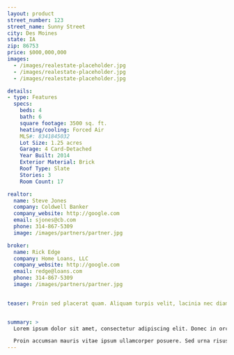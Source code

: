 ```yaml
---
layout: product
street_number: 123
street_name: Sunny Street
city: Des Moines
state: IA
zip: 86753
price: $000,000,000
images:
  - /images/realestate-placeholder.jpg
  - /images/realestate-placeholder.jpg
  - /images/realestate-placeholder.jpg

details:
- type: Features
  specs:
    beds: 4
    bath: 6
    square footage: 3500 sq. ft.
    heating/cooling: Forced Air
    MLS#: 8341845032
    Lot Size: 1.25 acres
    Garage: 4 Card-Detached
    Year Built: 2014
    Exterior Material: Brick
    Roof Type: Slate
    Stories: 3
    Room Count: 17

realtor:
  name: Steve Jones
  company: Coldwell Banker
  company_website: http://google.com
  email: sjones@cb.com
  phone: 314-867-5309
  image: /images/partners/partner.jpg

broker:
  name: Rick Edge
  company: Home Loans, LLC
  company_website: http://google.com
  email: redge@loans.com
  phone: 314-867-5309
  image: /images/partners/partner.jpg
  

teaser: Proin sed placerat quam. Aliquam turpis velit, lacinia nec diam imperdiet, rhoncus gravida eros.


summary: >
  Lorem ipsum dolor sit amet, consectetur adipiscing elit. Donec in orci vitae nibh luctus elementum. Praesent pulvinar risus eget iaculis hendrerit. Nunc tincidunt vestibulum sem sit amet aliquet. In ipsum mi, malesuada at aliquam tristique, euismod ut ipsum. Curabitur eget quam eu ligula semper ullamcorper ac ut purus. Ut finibus congue massa, id semper arcu fringilla nec. Mauris mattis consequat pretium. Nullam viverra interdum nisl, a rhoncus tellus convallis in. Suspendisse vehicula lacinia semper. Sed vel sem blandit, accumsan ante quis, facilisis justo. Pellentesque habitant morbi tristique senectus et netus et malesuada fames ac turpis egestas. Fusce ligula orci, fringilla quis sem nec, auctor imperdiet arcu.

  Proin accumsan mauris vitae ipsum ullamcorper posuere. Sed urna risus, porttitor quis porttitor in, pharetra a tortor. Suspendisse eu sapien a felis consectetur bibendum sed ac eros.
---
```

